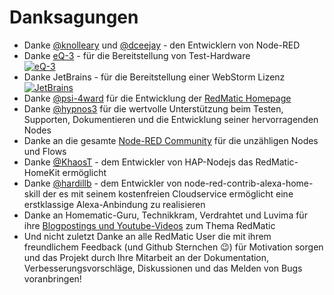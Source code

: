 # Danksagungen

* Danke [@knolleary](https://github.com/knolleary) und [@dceejay](https://github.com/dceejay) - den Entwicklern von Node-RED
* Danke [eQ-3](https://eq-3.de) - für die Bereitstellung von Test-Hardware     
  [![eQ-3](https://github.com/rdmtc/RedMatic/raw/master/assets/eQ-3_Logo.png)](https://www.jetbrains.com/?from=RedMatic)
* Danke JetBrains - für die Bereitstellung einer WebStorm Lizenz       
  [![JetBrains](https://github.com/rdmtc/RedMatic/raw/master/assets/jetbrains-variant-4.png)](https://www.jetbrains.com/?from=RedMatic)
* Danke [@psi-4ward](https://github.com/psi-4ward) für die Entwicklung der [RedMatic Homepage](https://dev.redmatic.de)
* Danke [@hypnos3](https://github.com/hypnos3) für die wertvolle Unterstützung beim Testen, Supporten, Dokumentieren und die Entwicklung seiner hervorragenden Nodes
* Danke an die gesamte [Node-RED Community](https://flows.nodered.org) für die unzähligen Nodes und Flows
* Danke [@KhaosT](https://github.com/KhaosT) - dem Entwickler von HAP-Nodejs das RedMatic-HomeKit ermöglicht
* Danke [@hardillb](https://github.com/hardillb) - dem Entwickler von node-red-contrib-alexa-home-skill der es mit seinem kostenfreien Cloudservice ermöglicht eine erstklassige Alexa-Anbindung zu realisieren
* Danke an Homematic-Guru, Technikkram, Verdrahtet und Luvima für ihre [Blogpostings und Youtube-Videos](Berichterstattung) zum Thema RedMatic
* Und nicht zuletzt Danke an alle RedMatic User die mit ihrem freundlichem Feedback (und Github Sternchen 😉) für Motivation sorgen und das Projekt durch Ihre Mitarbeit an der Dokumentation, Verbesserungsvorschläge, Diskussionen und das Melden von Bugs voranbringen!
 